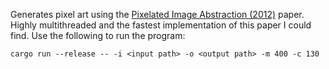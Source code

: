Generates pixel art using the [Pixelated Image Abstraction (2012)](https://pixl.cs.princeton.edu/pubs/Gerstner_2012_PIA/Gerstner_2012_PIA_small.pdf) paper.
Highly multithreaded and the fastest implementation of this paper I could find.
Use the following to run the program:
```
cargo run --release -- -i <input path> -o <output path> -m 400 -c 130
```
